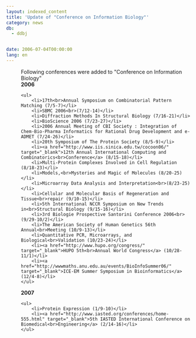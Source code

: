 ```yaml
---
layout: indexed_content
title: 'Update of "Conference on Information Biology"'
category: news
db:
  - ddbj


date: 2006-07-04T00:00:00
lang: en
---
```


<html>
<dd>Following conferences were added to "Conference on Information Biology"
<dd><b>2006</b>
<dd>

    <ul>
        <li>17th<br>Annual Symposium on Combinatorial Pattern Matching (7/5-7)</li>
        <li>SBMC 2006<br>(7/12-14)</li>
        <li>Diffraction Methods In Structural Biology (7/16-21)</li>
        <li>BioScience 2006 (7/23-27)</li>
        <li>2006 Annual Meeting of CBI Society : Integration of Chem-Bio-Pharma Informatics for Rational Drug Development and e-ADMET (7/24-26)</li>
        <li>20th Symposium of The Protein Society (8/5-9)</li>
        <li><a href="http://www.iis.sinica.edu.tw/cocoon06/" target="_blank">12th Annual International Computing and Combinatorics<br>Conference</a> (8/15-18)</li>
        <li>Multi-Protein Complexes Involved in Cell Regulation (8/18-23)</li>
        <li>Models,<br>Mysteries and Magic of Molecules (8/20-25)</li>
        <li>Microarray Data Analysis and Interpretation<br>(8/23-25)</li>
        <li>Cellular and Molecular Basis of Regeneration and Tissue<br>repair (9/10-15)</li>
        <li>5th International NCCR Symposium on New Trends in<br>Structural Biology (9/15-16)</li>
        <li>3rd Biologie Prospective Santorini Conference 2006<br>(9/29-10/2)</li>
        <li>The American Society of Human Genetics 56th Annual<br>Meeting (10/9-13)</li>
        <li>Quantitative PCR, Microarrays, and Biological<br>Validation (10/23-24)</li>
        <li><a href="http://www.hupo.org/congress/" target="_blank">HUPO 5th<br>Annual World Congress</a> (10/28-11/1)</li>
        <li><a href="http://wwwmaths.anu.edu.au/events/BioInfoSummer06/" target="_blank">ICE-EM Summer Symposium in Bioinformatics</a> (12/4-8)</li>
    </ul>
<dd><b>2007</b>

    <ul>
        <li>Protein Expression (1/9-10)</li>
        <li><a href="http://www.iasted.org/conferences/home-555.html" target="_blank">5th IASTED International Conference on Biomedical<br>Engineering</a> (2/14-16)</li>
    </ul>
</dd>
</dd>
</dd>
</dd>
</html>
